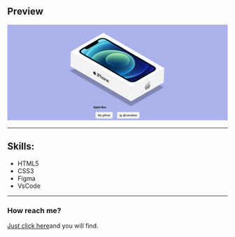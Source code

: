 <h2>Preview</h1>
<img src="./images/scs1.png">
<hr>
<h2>Skills:</h2>
<ul>
  <li>HTML5</li>
  <li>CSS3</li>
  <li>Figma</li>
  <li>VsCode</li>
</ul>
<hr>
<h3>How reach me?</h3>
<span><a href="https://www.instagram.com/rzendeee/">Just click here</a>and you will find.</span>
